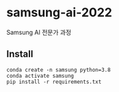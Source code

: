 # samsung-ai-2022
Samsung AI  전문가 과정

## Install

```angular2html
conda create -n samsung python=3.8
conda activate samsung
pip install -r requirements.txt
```